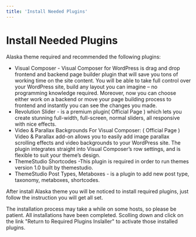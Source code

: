 ```yaml
---
title: 'Install Needed Plugins'
---
```


# Install Needed Plugins

Alaska theme required and recommended the following plugins:

* Visual Composer - Visual Composer for WordPress is drag and drop frontend and backend page builder plugin that will save you tons of working time on the site content. You will be able to take full control over your WordPress site, build any layout you can imagine – no programming knowledge required. Moreover, now you can choose either work on a backend or move your page building process to frontend and instantly you can see the changes you made.
* Revolution Slider - is a premium plugin( Official Page ) which lets you create stunning full-width, full-screen, normal sliders, all responsive with nice effects.
* Video & Parallax Backgrounds For Visual Composer: ( Official Page ) Video & Parallax add-on allows you to easily add image parallax scrolling effects and video backgrounds to your WordPress site. The plugin integrates straight into Visual Composer’s row settings, and is flexible to suit your theme’s design.
* ThemeStudio Shortcodes -This plugin is required in order to run themes version 1.0 built by themestudio.
* ThemeStudio Post Types, Metaboxes - is a plugin to add new post type, taxonomy, metaboxes, shortcodes.
  
After install Alaska theme you will be noticed to install required plugins, just follow the instruction you will get all set.

The installation process may take a while on some hosts, so please be patient. All installations have been completed. Scolling down and click on the link "Return to Required Plugins Inslaller" to activate those installed plugins.
